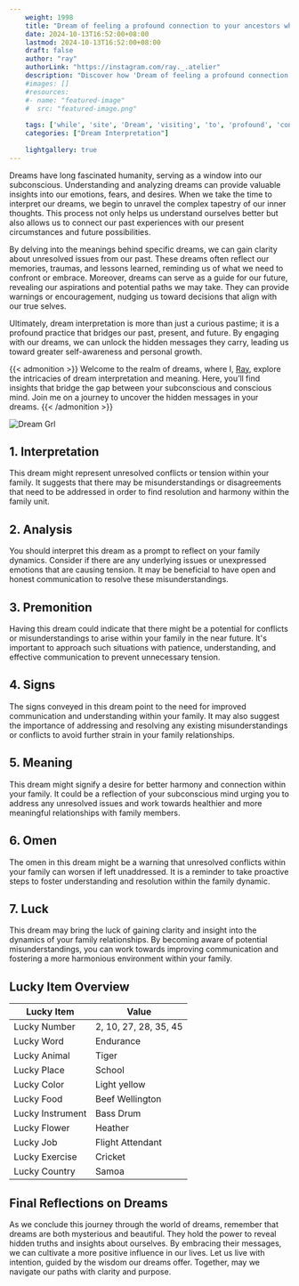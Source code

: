 ```yaml
---
    weight: 1998
    title: "Dream of feeling a profound connection to your ancestors while visiting a historic site."  # Assuming 'title' column exists
    date: 2024-10-13T16:52:00+08:00
    lastmod: 2024-10-13T16:52:00+08:00
    draft: false
    author: "ray"
    authorLink: "https://instagram.com/ray._.atelier"
    description: "Discover how 'Dream of feeling a profound connection to your ancestors while visiting a historic site.' can interpret your future and uncover its significant meanings in your life."
    #images: []
    #resources:
    #- name: "featured-image"
    #  src: "featured-image.png"
    
    tags: ['while', 'site', 'Dream', 'visiting', 'to', 'profound', 'connection', 'historic', 'feeling', 'ancestors']
    categories: ["Dream Interpretation"]
    
    lightgallery: true
---
```

    
Dreams have long fascinated humanity, serving as a window into our subconscious. Understanding and analyzing dreams can provide valuable insights into our emotions, fears, and desires. When we take the time to interpret our dreams, we begin to unravel the complex tapestry of our inner thoughts. This process not only helps us understand ourselves better but also allows us to connect our past experiences with our present circumstances and future possibilities.

By delving into the meanings behind specific dreams, we can gain clarity about unresolved issues from our past. These dreams often reflect our memories, traumas, and lessons learned, reminding us of what we need to confront or embrace. Moreover, dreams can serve as a guide for our future, revealing our aspirations and potential paths we may take. They can provide warnings or encouragement, nudging us toward decisions that align with our true selves.

Ultimately, dream interpretation is more than just a curious pastime; it is a profound practice that bridges our past, present, and future. By engaging with our dreams, we can unlock the hidden messages they carry, leading us toward greater self-awareness and personal growth.

{{< admonition >}}
Welcome to the realm of dreams, where I, [Ray](https://instagram.com/ray._.atelier), explore the intricacies of dream interpretation and meaning. Here, you’ll find insights that bridge the gap between your subconscious and conscious mind. Join me on a journey to uncover the hidden messages in your dreams.
{{< /admonition >}}

![Dream Grl](https://cdn.pixabay.com/photo/2017/11/02/03/35/gothic-2910057_1280.jpg "Dream Grl")

## 1. Interpretation
 This dream might represent unresolved conflicts or tension within your family. It suggests that there may be misunderstandings or disagreements that need to be addressed in order to find resolution and harmony within the family unit.

## 2. Analysis
 You should interpret this dream as a prompt to reflect on your family dynamics. Consider if there are any underlying issues or unexpressed emotions that are causing tension. It may be beneficial to have open and honest communication to resolve these misunderstandings.

## 3. Premonition
 Having this dream could indicate that there might be a potential for conflicts or misunderstandings to arise within your family in the near future. It's important to approach such situations with patience, understanding, and effective communication to prevent unnecessary tension.

## 4. Signs
 The signs conveyed in this dream point to the need for improved communication and understanding within your family. It may also suggest the importance of addressing and resolving any existing misunderstandings or conflicts to avoid further strain in your family relationships.

## 5. Meaning
 This dream might signify a desire for better harmony and connection within your family. It could be a reflection of your subconscious mind urging you to address any unresolved issues and work towards healthier and more meaningful relationships with family members.

## 6. Omen
 The omen in this dream might be a warning that unresolved conflicts within your family can worsen if left unaddressed. It is a reminder to take proactive steps to foster understanding and resolution within the family dynamic.

## 7. Luck
 This dream may bring the luck of gaining clarity and insight into the dynamics of your family relationships. By becoming aware of potential misunderstandings, you can work towards improving communication and fostering a more harmonious environment within your family.

## Lucky Item Overview
| Lucky Item          | Value              |
|---------------|--------------------|
| Lucky Number        | 2, 10, 27, 28, 35, 45  |
| Lucky Word          | Endurance |
| Lucky Animal        | Tiger |
| Lucky Place         | School     |
| Lucky Color         | Light yellow     |
| Lucky Food          | Beef Wellington      |
| Lucky Instrument    | Bass Drum |
| Lucky Flower        | Heather    |
| Lucky Job           | Flight Attendant       |
| Lucky Exercise      | Cricket  |
| Lucky Country       | Samoa    |


##  Final Reflections on Dreams

As we conclude this journey through the world of dreams, remember that dreams are both mysterious and beautiful. They hold the power to reveal hidden truths and insights about ourselves. By embracing their messages, we can cultivate a more positive influence in our lives. Let us live with intention, guided by the wisdom our dreams offer. Together, may we navigate our paths with clarity and purpose.
